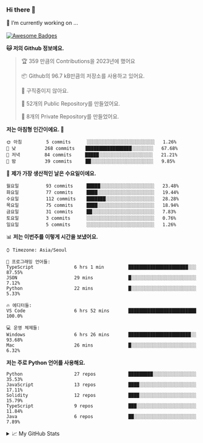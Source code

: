### Hi there 👋 
🔭 I’m currently working on ... </br></br>
[![Awesome Badges](https://img.shields.io/badge/Introduce-EN-green.svg)](https://github.com/tlatkdgus1/tlatkdgus1/blob/main/README.md.en)

<!--START_SECTION:waka-->
**🐱 저의 Github 정보에요.** 

> 🏆 359 만큼의 Contributions을 2023년에 했어요
 > 
> 📦 Github의 96.7 kB만큼의 저장소를 사용하고 있어요. 
 > 
> 🚫 구직중이지 않아요.
 > 
> 📜 52개의 Public Repository를 만들었어요. 
 > 
> 🔑 8개의 Private Repository를 만들었어요.  

**저는 아침형 인간이에요. 🐤** 

```text
🌞 아침         5 commits      ░░░░░░░░░░░░░░░░░░░░░░░░░   1.26% 
🌆 낮　         268 commits    █████████████████░░░░░░░░   67.68% 
🌃 저녁         84 commits     █████░░░░░░░░░░░░░░░░░░░░   21.21% 
🌙 밤　         39 commits     ██░░░░░░░░░░░░░░░░░░░░░░░   9.85%

```
📅 **제가 가장 생산적인 날은 수요일이에요.** 

```text
월요일          93 commits     █████░░░░░░░░░░░░░░░░░░░░   23.48% 
화요일          77 commits     ████░░░░░░░░░░░░░░░░░░░░░   19.44% 
수요일          112 commits    ███████░░░░░░░░░░░░░░░░░░   28.28% 
목요일          75 commits     ████░░░░░░░░░░░░░░░░░░░░░   18.94% 
금요일          31 commits     ██░░░░░░░░░░░░░░░░░░░░░░░   7.83% 
토요일          3 commits      ░░░░░░░░░░░░░░░░░░░░░░░░░   0.76% 
일요일          5 commits      ░░░░░░░░░░░░░░░░░░░░░░░░░   1.26%

```


📊 **저는 이번주를 이렇게 시간을 보냈어요.** 

```text
⌚︎ Timezone: Asia/Seoul

💬 프로그래밍 언어들: 
TypeScript               6 hrs 1 min         ██████████████████████░░░   87.55% 
JSON                     29 mins             █░░░░░░░░░░░░░░░░░░░░░░░░   7.12% 
Python                   22 mins             █░░░░░░░░░░░░░░░░░░░░░░░░   5.33%

🔥 에디터들: 
VS Code                  6 hrs 52 mins       █████████████████████████   100.0%

💻 운영 체제들: 
Windows                  6 hrs 26 mins       ███████████████████████░░   93.68% 
Mac                      26 mins             █░░░░░░░░░░░░░░░░░░░░░░░░   6.32%

```

**저는 주로 Python 언어를 사용해요.** 

```text
Python                   27 repos            █████████░░░░░░░░░░░░░░░░   35.53% 
JavaScript               13 repos            ████░░░░░░░░░░░░░░░░░░░░░   17.11% 
Solidity                 12 repos            ████░░░░░░░░░░░░░░░░░░░░░   15.79% 
TypeScript               9 repos             ███░░░░░░░░░░░░░░░░░░░░░░   11.84% 
Java                     6 repos             ██░░░░░░░░░░░░░░░░░░░░░░░   7.89%

```



<!--END_SECTION:waka-->

<details>
<summary>📈 My GitHub Stats</summary>
<p align="center"> <img src="https://github-readme-stats.vercel.app/api?username=tlatkdgus1&show_icons=true" alt="tlatkdgus1" />
</details>
